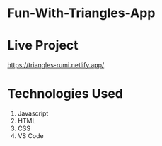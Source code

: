 # Fun-With-Triangles-App

# Live Project
https://triangles-rumi.netlify.app/

# Technologies Used
1. Javascript
2. HTML
3. CSS
4. VS Code

